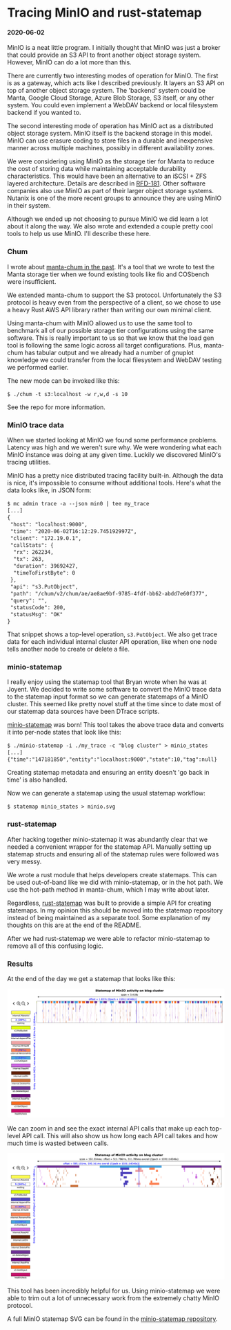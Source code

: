 # Tracing MinIO and rust-statemap
#### 2020-06-02

MinIO is a neat little program. I initially thought that MinIO was just a broker
that could provide an S3 API to front another object storage system.
However, MinIO can do a lot more than this.

There are currently two interesting modes of operation for MinIO. The first is
as a gateway, which acts like I described previously. It layers an S3 API on top
of another object storage system. The 'backend' system could be Manta, Google
Cloud Storage, Azure Blob Storage, S3 itself, or any other system. You could
even implement a WebDAV backend or local filesystem backend if you wanted to.

The second interesting mode of operation has MinIO act as a distributed object
storage system. MinIO itself is the backend storage in this model. MinIO can use
erasure coding to store files in a durable and inexpensive manner across
multiple machines, possibly in different availability zones.

We were considering using MinIO as the storage tier for Manta to reduce the cost
of storing data while maintaining acceptable durability characteristics. This
would have been an alternative to an iSCSI + ZFS layered architecture. Details
are described in
[RFD-181](https://github.com/joyent/rfd/blob/master/rfd/0181/README.md).
Other software companies also use MinIO as part of their larger object
storage systems. Nutanix is one of the more recent groups to announce they are
using MinIO in their system.

Although we ended up not choosing to pursue MinIO we did learn a lot about it
along the way. We also wrote and extended a couple pretty cool tools to help
us use MinIO. I'll describe these here.

### Chum

I wrote about
[manta-chum in the past](https://blog.kkantor.com/2020/storage_tier_improvements).
It's a tool that we wrote to test the Manta storage
tier when we found existing tools like fio and COSbench were insufficient.

We extended manta-chum to support the S3 protocol. Unfortunately the S3 protocol
is heavy even from the perspective of a client, so we chose to use a heavy Rust
AWS API library rather than writing our own minimal client.

Using manta-chum with MinIO allowed us to use the same tool to benchmark all of
our possible storage tier configurations using the same software. This is really
important to us so that we know that the load gen tool is following the same
logic across all target configurations. Plus, manta-chum has tabular output and
we already had a number of gnuplot knowledge we could transfer from the local
filesystem and WebDAV testing we performed earlier.

The new mode can be invoked like this:

```
$ ./chum -t s3:localhost -w r,w,d -s 10
```

See the repo for more information.

### MinIO trace data

When we started looking at MinIO we found some performance problems. Latency was
high and we weren't sure why. We were wondering what each MinIO instance was
doing at any given time. Luckily we discovered MinIO's tracing utilities.

MinIO has a pretty nice distributed tracing facility built-in. Although the data
is nice, it's impossible to consume without additional tools. Here's what the
data looks like, in JSON form:

```
$ mc admin trace -a --json min0 | tee my_trace
[...]
{
 "host": "localhost:9000",
 "time": "2020-06-02T16:12:29.745192997Z",
 "client": "172.19.0.1",
 "callStats": {
  "rx": 262234,
  "tx": 263,
  "duration": 39692427,
  "timeToFirstByte": 0
 },
 "api": "s3.PutObject",
 "path": "/chum/v2/chum/ae/ae8ae9bf-9785-4fdf-bb62-abdd7e60f377",
 "query": "",
 "statusCode": 200,
 "statusMsg": "OK"
}
```

That snippet shows a top-level operation, `s3.PutObject`. We also get
trace data for each individual internal cluster API operation, like when one
node tells another node to create or delete a file.

### minio-statemap

I really enjoy using the statemap tool that Bryan wrote when he was at Joyent.
We decided to write some software to convert the MinIO trace data to the
statemap input format so we can generate statemaps of a MinIO cluster. This
seemed like pretty novel stuff at the time since to date most of our statemap
data sources have been DTrace scripts.

[minio-statemap](https://github.com/joyent/minio-statemap) was born!
This tool takes the above trace data and converts it into per-node states that
look like this:

```
$ ./minio-statemap -i ./my_trace -c "blog cluster" > minio_states
[...]
{"time":"147181850","entity":"localhost:9000","state":10,"tag":null}
```

Creating statemap metadata and ensuring an entity doesn't 'go back in time' is
also handled.

Now we can generate a statemap using the usual statemap workflow:

```
$ statemap minio_states > minio.svg
```

### rust-statemap

After hacking together minio-statemap it was abundantly clear that we needed a
convenient wrapper for the statemap API. Manually setting up statemap
structs and ensuring all of the statemap rules were followed was very messy.

We wrote a rust module that helps developers create statemaps. This can be used
out-of-band like we did with minio-statemap, or in the hot path. We use the
hot-path method in manta-chum, which I may write about later.

Regardless, [rust-statemap](https://github.com/kodykantor/rust-statemap) was
built to provide a simple API for creating statemaps. In my opinion
this should be moved into the statemap repository instead of being maintained
as a separate tool. Some explanation of my thoughts on this are at the end
of the README.

After we had rust-statemap we were able to refactor minio-statemap to remove
all of this confusing logic.

### Results

At the end of the day we get a statemap that looks like this:

![zoomed-out minio statemap](assets/full.png)

We can zoom in and see the exact internal API calls that make up each top-level
API call. This will also show us how long each API call takes and how much time
is wasted between calls.

![zoomed-in minio statemap](assets/zoomed.png)

This tool has been incredibly helpful for us. Using minio-statemap we were able
to trim out a lot of unnecessary work from the extremely chatty MinIO protocol.

A full MinIO statemap SVG can be found in the [minio-statemap repository](https://github.com/joyent/minio-statemap/tree/master/examples).
